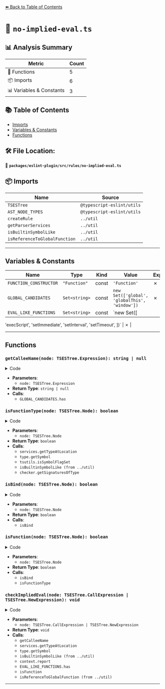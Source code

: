 [⬅️ Back to Table of Contents](../../../../index.md)

# 📄 `no-implied-eval.ts`

## 📊 Analysis Summary

| Metric | Count |
|--------|-------|
| 🔧 Functions | 5 |
| 📦 Imports | 6 |
| 📊 Variables & Constants | 3 |

## 📚 Table of Contents

- [Imports](#imports)
- [Variables & Constants](#variables-constants)
- [Functions](#functions)

## 🛠️ File Location:
📂 **`packages/eslint-plugin/src/rules/no-implied-eval.ts`**

## 📦 Imports

| Name | Source |
|------|--------|
| `TSESTree` | `@typescript-eslint/utils` |
| `AST_NODE_TYPES` | `@typescript-eslint/utils` |
| `createRule` | `../util` |
| `getParserServices` | `../util` |
| `isBuiltinSymbolLike` | `../util` |
| `isReferenceToGlobalFunction` | `../util` |


---

## Variables & Constants

| Name | Type | Kind | Value | Exported |
|------|------|------|-------|----------|
| `FUNCTION_CONSTRUCTOR` | `"Function"` | const | `'Function'` | ✗ |
| `GLOBAL_CANDIDATES` | `Set<string>` | const | `new Set(['global', 'globalThis', 'window'])` | ✗ |
| `EVAL_LIKE_FUNCTIONS` | `Set<string>` | const | `new Set([
  'execScript',
  'setImmediate',
  'setInterval',
  'setTimeout',
])` | ✗ |


---

## Functions

### `getCalleeName(node: TSESTree.Expression): string | null`

<details><summary>Code</summary>

```ts
function getCalleeName(node: TSESTree.Expression): string | null {
      if (node.type === AST_NODE_TYPES.Identifier) {
        return node.name;
      }

      if (
        node.type === AST_NODE_TYPES.MemberExpression &&
        node.object.type === AST_NODE_TYPES.Identifier &&
        GLOBAL_CANDIDATES.has(node.object.name)
      ) {
        if (node.property.type === AST_NODE_TYPES.Identifier) {
          return node.property.name;
        }

        if (
          node.property.type === AST_NODE_TYPES.Literal &&
          typeof node.property.value === 'string'
        ) {
          return node.property.value;
        }
      }

      return null;
    }
```
</details>

- **Parameters**:
  - `node: TSESTree.Expression`
- **Return Type**: `string | null`
- **Calls**:
  - `GLOBAL_CANDIDATES.has`
### `isFunctionType(node: TSESTree.Node): boolean`

<details><summary>Code</summary>

```ts
function isFunctionType(node: TSESTree.Node): boolean {
      const type = services.getTypeAtLocation(node);
      const symbol = type.getSymbol();

      if (
        symbol &&
        tsutils.isSymbolFlagSet(
          symbol,
          ts.SymbolFlags.Function | ts.SymbolFlags.Method,
        )
      ) {
        return true;
      }

      if (isBuiltinSymbolLike(services.program, type, FUNCTION_CONSTRUCTOR)) {
        return true;
      }

      const signatures = checker.getSignaturesOfType(
        type,
        ts.SignatureKind.Call,
      );

      return signatures.length > 0;
    }
```
</details>

- **Parameters**:
  - `node: TSESTree.Node`
- **Return Type**: `boolean`
- **Calls**:
  - `services.getTypeAtLocation`
  - `type.getSymbol`
  - `tsutils.isSymbolFlagSet`
  - `isBuiltinSymbolLike (from ../util)`
  - `checker.getSignaturesOfType`
### `isBind(node: TSESTree.Node): boolean`

<details><summary>Code</summary>

```ts
function isBind(node: TSESTree.Node): boolean {
      return node.type === AST_NODE_TYPES.MemberExpression
        ? isBind(node.property)
        : node.type === AST_NODE_TYPES.Identifier && node.name === 'bind';
    }
```
</details>

- **Parameters**:
  - `node: TSESTree.Node`
- **Return Type**: `boolean`
- **Calls**:
  - `isBind`
### `isFunction(node: TSESTree.Node): boolean`

<details><summary>Code</summary>

```ts
function isFunction(node: TSESTree.Node): boolean {
      switch (node.type) {
        case AST_NODE_TYPES.ArrowFunctionExpression:
        case AST_NODE_TYPES.FunctionDeclaration:
        case AST_NODE_TYPES.FunctionExpression:
          return true;

        case AST_NODE_TYPES.Literal:
        case AST_NODE_TYPES.TemplateLiteral:
          return false;

        case AST_NODE_TYPES.CallExpression:
          return isBind(node.callee) || isFunctionType(node);

        default:
          return isFunctionType(node);
      }
    }
```
</details>

- **Parameters**:
  - `node: TSESTree.Node`
- **Return Type**: `boolean`
- **Calls**:
  - `isBind`
  - `isFunctionType`
### `checkImpliedEval(node: TSESTree.CallExpression | TSESTree.NewExpression): void`

<details><summary>Code</summary>

```ts
function checkImpliedEval(
      node: TSESTree.CallExpression | TSESTree.NewExpression,
    ): void {
      const calleeName = getCalleeName(node.callee);
      if (calleeName == null) {
        return;
      }

      if (calleeName === FUNCTION_CONSTRUCTOR) {
        const type = services.getTypeAtLocation(node.callee);
        const symbol = type.getSymbol();
        if (symbol) {
          if (
            isBuiltinSymbolLike(services.program, type, 'FunctionConstructor')
          ) {
            context.report({ node, messageId: 'noFunctionConstructor' });
            return;
          }
        } else {
          context.report({ node, messageId: 'noFunctionConstructor' });
          return;
        }
      }

      if (node.arguments.length === 0) {
        return;
      }

      const [handler] = node.arguments;
      if (
        EVAL_LIKE_FUNCTIONS.has(calleeName) &&
        !isFunction(handler) &&
        isReferenceToGlobalFunction(calleeName, node, context.sourceCode)
      ) {
        context.report({ node: handler, messageId: 'noImpliedEvalError' });
      }
    }
```
</details>

- **Parameters**:
  - `node: TSESTree.CallExpression | TSESTree.NewExpression`
- **Return Type**: `void`
- **Calls**:
  - `getCalleeName`
  - `services.getTypeAtLocation`
  - `type.getSymbol`
  - `isBuiltinSymbolLike (from ../util)`
  - `context.report`
  - `EVAL_LIKE_FUNCTIONS.has`
  - `isFunction`
  - `isReferenceToGlobalFunction (from ../util)`

---